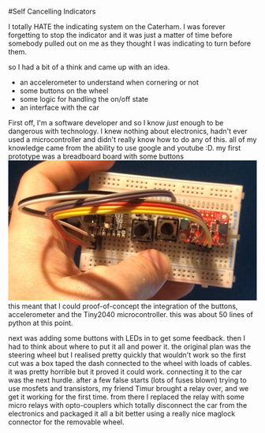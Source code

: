 #Self Cancelling Indicators

I totally HATE the indicating system on the Caterham. I was forever forgetting to stop the indicator and it was just a matter of time before somebody pulled out on me as they thought I was indicating to turn before them. 

so I had a bit of a think and came up with an idea. 

* an accelerometer to understand when cornering or not 
* some buttons on the wheel
* some logic for handling the on/off state
* an interface with the car

First off, I'm a software developer and so I know _just_ enough to be dangerous with technology. I knew nothing about electronics, hadn't ever used a microcontroller and didn't really know how to do any of this. all of my knowledge came from the ability to use google and youtube :D. 
my first prototype was a breadboard board with some buttons
![img.png](img/proto.jpeg)
this meant that I could proof-of-concept the integration of the buttons, accelerometer and the Tiny2040 microcontroller. this was about 50 lines of python at this point.

next was adding some buttons with LEDs in to get some feedback. then I had to think about where to put it all and power it. the original plan was the steering wheel but I realised pretty quickly that wouldn't work so the first cut was a box taped the dash connected to the wheel with loads of cables. it was pretty horrible but it proved it could work. connecting it to the car was the next hurdle. after a few false starts (lots of fuses blown) trying to use mosfets and transistors, my friend Timur brought a relay over, and we get it working for the first time. from there I replaced the relay with some micro relays with opto-couplers which totally disconnect the car from the electronics and packaged it all a bit better using a really nice maglock connector for the removable wheel.